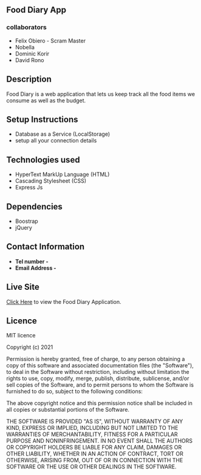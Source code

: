 
## Food Diary App

### collaborators
* Felix Obiero - Scram Master
* Nobella
* Dominic Korir
* David Rono

## Description

Food Diary is a web application that lets us keep track  all the food items we consume as well as the budget.

## Setup Instructions

* Database as a Service (LocalStorage)
* setup all your connection details


## Technologies used
* HyperText MarkUp Language (HTML)
* Cascading Stylesheet (CSS)
* Express Js

## Dependencies
* Boostrap
* jQuery

## Contact Information
* <b>Tel number - </b> 
* <b>Email Address -</b> 
## Live Site
[Click Here](https://github.com/fobiero/Food_Diary-App/tree/master) to view the Food Diary  Application.

## Licence

 MIT licence
<p>Copyright (c) 2021 </p>

Permission is hereby granted, free of charge, to any person obtaining
a copy of this software and associated documentation files (the
"Software"), to deal in the Software without restriction, including
without limitation the rights to use, copy, modify, merge, publish,
distribute, sublicense, and/or sell copies of the Software, and to
permit persons to whom the Software is furnished to do so, subject to
the following conditions:

The above copyright notice and this permission notice shall be
included in all copies or substantial portions of the Software.

THE SOFTWARE IS PROVIDED "AS IS", WITHOUT WARRANTY OF ANY KIND,
EXPRESS OR IMPLIED, INCLUDING BUT NOT LIMITED TO THE WARRANTIES OF
MERCHANTABILITY, FITNESS FOR A PARTICULAR PURPOSE AND
NONINFRINGEMENT. IN NO EVENT SHALL THE AUTHORS OR COPYRIGHT HOLDERS BE
LIABLE FOR ANY CLAIM, DAMAGES OR OTHER LIABILITY, WHETHER IN AN ACTION
OF CONTRACT, TORT OR OTHERWISE, ARISING FROM, OUT OF OR IN CONNECTION
WITH THE SOFTWARE OR THE USE OR OTHER DEALINGS IN THE SOFTWARE.